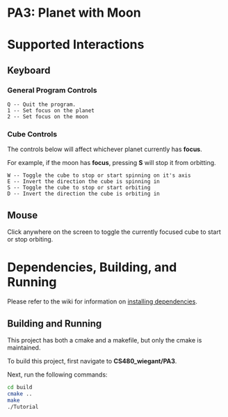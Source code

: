 # PA3: Planet with Moon



# Supported Interactions

## Keyboard

### General Program Controls
```
Q -- Quit the program.
1 -- Set focus on the planet
2 -- Set focus on the moon
```

### Cube Controls
The controls below will affect whichever planet currently has **focus**.

For example, if the moon has **focus**, pressing **S** will stop it from
orbitting.

``` 
W -- Toggle the cube to stop or start spinning on it's axis
E -- Invert the direction the cube is spinning in
S -- Toggle the cube to stop or start orbiting
D -- Invert the direction the cube is orbiting in
```

## Mouse

Click anywhere on the screen to toggle the currently focused cube to start or stop orbiting.

# Dependencies, Building, and Running

Please refer to the wiki for information on [installing dependencies](https://github.com/mwiegant/CS480_wiegant/wiki/General-Setup-Instructions).

## Building and Running
This project has both a cmake and a makefile, but only the cmake is maintained.

To build this project, first navigate to **CS480_wiegant/PA3**.

Next, run the following commands:
```bash
cd build
cmake ..
make
./Tutorial
```
